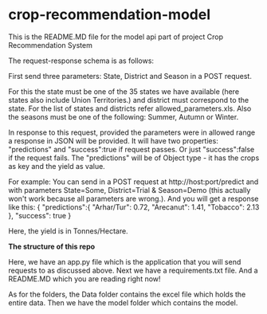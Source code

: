 # crop-recommendation-model
This is the README.MD file for the model api part of project Crop Recommendation System

The request-response schema is as follows:

First send three parameters: State, District and Season in a POST request.

For this the state must be one of the 35 states we have available (here states also include Union Territories.) and district must correspond to the state. For the list of states and districts refer allowed_parameters.xls.
Also the seasons must be one of the following: Summer, Autumn or Winter. 

In response to this request, provided the parameters were in allowed range a response in JSON will be provided.
It will have two properties: "predictions" and "success":true if request passes. Or just "success":false if the request fails.
The "predictions" will be of Object type - it has the crops as key and the yield as value.

For example:
You can send in a POST request at http://host:port/predict and with parameters State=Some, District=Trial & Season=Demo (this actually won't work because all parameters are wrong.).
And you will get a response like this:
{
  "predictions":{
    "Arhar/Tur": 0.72,
    "Arecanut": 1.41,
    "Tobacco": 2.13
  },
  "success": true
}

Here, the yield is in Tonnes/Hectare.



**The structure of this repo**

Here, we have an app.py file which is the application that you will send requests to as discussed above.
Next we have a requirements.txt file.
And a README.MD which you are reading right now!

As for the folders, the Data folder contains the excel file which holds the entire data. 
Then we have the model folder which contains the model.

